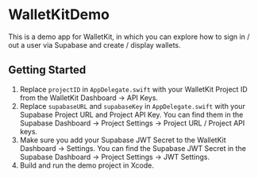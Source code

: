#  WalletKitDemo

This is a demo app for WalletKit, in which you can explore how to sign in / out a user via Supabase and create / display wallets.

## Getting Started

1. Replace `projectID` in `AppDelegate.swift` with your WalletKit Project ID from the WalletKit Dashboard -> API Keys.
2. Replace `supabaseURL` and `supabaseKey` in `AppDelegate.swift` with your Supabase Project URL and Project API Key. You can find them in the Supabase Dashboard -> Project Settings -> Project URL / Project API keys.
3. Make sure you add your Supabase JWT Secret to the WalletKit Dashboard -> Settings. You can find the Supabase JWT Secret in the Supabase Dashboard -> Project Settings -> JWT Settings.
4. Build and run the demo project in Xcode.

